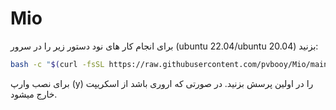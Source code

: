 # Mio
برای انجام کار های نود دستور زیر را در سرور (ubuntu 22.04/ubuntu 20.04) بزنید:
```bash
bash -c "$(curl -fsSL https://raw.githubusercontent.com/pvbooy/Mio/main/install_dev.sh)"
```
برای نصب وارپ (y) را در اولین پرسش بزنید.
در صورتی که اروری باشد از اسکریپت خارج میشود.

